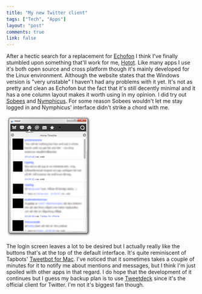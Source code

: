 ```yaml
---
title: "My new Twitter client"
tags: ["Tech", "Apps"]
layout: "post"
comments: true
link: false
---
```


After a hectic search for a replacement for [Echofon](http://blog.echofon.com/2012/10/changes-coming-for-echofon-desktop-users.html) I think I've finally stumbled upon something that'll work for me, [Hotot](http://hotot.org/). Like many apps I use it's both open source and cross platform though it's mainly developed for the Linux environment. Although the website states that the Windows version is "very unstable" I haven't had any problems with it yet. It's not as pretty and clean as Echofon but the fact that it's still decently minimal and it has a one column layout makes it worth using in my opinion. I did try out [Sobees](http://www.sobees.com/social-media-clients/sobees-desktop-application) and [Nymphicus](http://www.nymphicusapp.com/windows/). For some reason Sobees wouldn't let me stay logged in and Nymphicus' interface didn't strike a chord with me.

![Hotot](/images/blog/2012/10/22/hotot.png)

The login screen leaves a lot to be desired but I actually really like the buttons that's at the top of the default interface. It's quite reminiscent of Tapbots' [Tweetbot for Mac](https://itunes.apple.com/us/app/tweetbot-for-twitter/id557168941?mt=12). I've noticed that it sometimes takes a couple of minutes for it to notify me about mentions and messages, but I think I'm just spoiled with other apps in that regard. I do hope that the development of it continues but I guess my backup plan is to use [Tweetdeck](http://tweetdeck.com/) since it's the official client for Twitter. I'm not it's biggest fan though.
